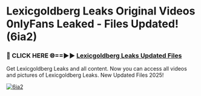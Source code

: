 # Lexicgoldberg Leaks Original Videos 0nlyFans Leaked - Files Updated! (6ia2)

<h3>🔴 CLICK HERE 🌐==►► <a href="https://tinyurl.com/x26r9saj" rel="nofollow">Lexicgoldberg Leaks Updated Files</a></h3>

Get Lexicgoldberg Leaks and all content. Now you can access all videos and pictures of Lexicgoldberg Leaks. New Updated Files 2025!

[![6ia2](https://i.imgur.com/LkgZPqh.gif)](https://tinyurl.com/x26r9saj)
